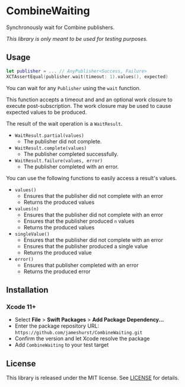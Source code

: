 # CombineWaiting

Synchronously wait for Combine publishers.

*This library is only meant to be used for testing purposes.*

## Usage

```swift
let publisher = ... // AnyPublisher<Success, Failure>
XCTAssertEqual(publisher.wait(timeout: 1).values(), expected)
```

You can wait for any `Publisher` using the `wait` function.

This function accepts a timeout and and an optional work closure to execute post-subscription. The work closure may be used to cause expected values to be produced.

The result of the wait operation is a `WaitResult`.

* `WaitResult.partial(values)` 
  * The publisher did not complete.
* `WaitResult.complete(values)`
  *  The publisher completed successfully.
* `WaitResult.failure(values, error)` 
  * The publisher completed with an error.

You can use the following functions to easily access a result's values.

* `values()` 
  * Ensures that the publisher did not complete with an error
  * Returns the produced values
* `values(n)`
  * Ensures that the publisher did not complete with an error
  * Ensures that the publisher produced `n` values
  * Returns the produced values
* `singleValue()` 
  * Ensures that the publisher did not complete with an error
  * Ensures that the publisher produced a single value
  * Returns the produced value
* `error()`
  *  Ensures that publisher completed with an error
  *  Returns the produced error

## Installation

### Xcode 11+

* Select **File** > **Swift Packages** > **Add Package Dependency...**
* Enter the package repository URL: `https://github.com/jameshurst/CombineWaiting.git`
* Confirm the version and let Xcode resolve the package
* Add `CombineWaiting` to your test target

## License

This library is released under the MIT license. See [LICENSE](LICENSE) for details.
